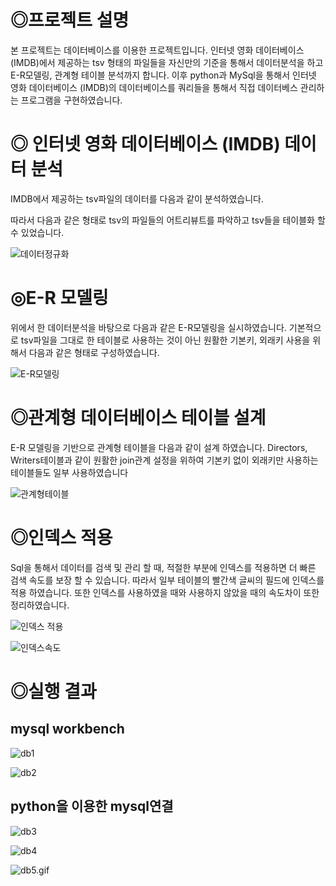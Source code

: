# **◎프로젝트 설명**

본 프로젝트는 데이터베이스를 이용한 프로젝트입니다. 인터넷 영화 데이터베이스 (IMDB)에서 제공하는 tsv 형태의 파일들을 자신만의 기준을 통해서 데이터분석을 하고 E-R모델링, 관계형 테이블 분석까지 합니다. 이후 python과 MySql을 통해서 인터넷 영화 데이터베이스 (IMDB)의 데이터베이스를 쿼리들을 통해서 직접 데이터베스 관리하는 프로그램을 구현하였습니다.

# **◎ 인터넷 영화 데이터베이스 (IMDB) 데이터 분석**

IMDB에서 제공하는 tsv파일의 데이터를 다음과 같이 분석하였습니다.

따라서 다음과 같은 형태로 tsv의 파일들의 어트리뷰트를 파악하고 tsv들을 테이블화 할 수 있었습니다.

![데이터정규화](https://user-images.githubusercontent.com/70648111/149606580-de431403-41e3-4bf2-9d44-3c46e1907fb1.png)


# **◎E-R 모델링**

위에서 한 데이터분석을 바탕으로 다음과 같은 E-R모델링을 실시하였습니다. 기본적으로 tsv파일을 그대로 한 테이블로 사용하는 것이 아닌 원활한 기본키, 외래키 사용을 위해서 다음과 같은 형태로 구성하였습니다.

![E-R모델링](https://user-images.githubusercontent.com/70648111/149606465-0d806e7c-8d67-41a9-a195-25c37af6ff6f.png)

# **◎관계형 데이터베이스 테이블 설계**

E-R 모델링을 기반으로 관계형 테이블을 다음과 같이 설계 하였습니다. Directors, Writers테이블과 같이 원활한 join관계 설정을 위하여 기본키 없이 외래키만 사용하는 테이블들도 일부 사용하였습니다

![관계형테이블](https://user-images.githubusercontent.com/70648111/149606471-81ee9497-7ce9-43d1-8188-1ed749e85d19.png)

# **◎인덱스 적용**

Sql을 통해서 데이터를 검색 및 관리 할 때, 적절한 부분에 인덱스를 적용하면 더 빠른 검색 속도를 보장 할 수 있습니다. 따라서 일부 테이블의 빨간색 글씨의 필드에 인덱스를 적용 하였습니다. 또한 인덱스를 사용하였을 때와 사용하지 않았을 때의 속도차이 또한 정리하였습니다.

![인덱스 적용](https://user-images.githubusercontent.com/70648111/149606472-4a7c56fd-0bff-454b-bf5b-06323d154d41.png)

![인덱스속도](https://user-images.githubusercontent.com/70648111/149606521-da642888-b6e7-4546-ad24-147a9e670f7f.png)

# **◎실행 결과**

## mysql workbench

![db1](https://user-images.githubusercontent.com/70648111/149606444-e09f79f9-1199-4d3e-b2bd-ae0d768f9a7a.gif)

![db2](https://user-images.githubusercontent.com/70648111/149606445-35dffd62-576f-44be-ba5b-a20753d8498d.gif)

## python을 이용한 mysql연결

![db3](https://user-images.githubusercontent.com/70648111/149606450-15f5002c-b1af-4320-92c2-9bc4f8ade9e5.gif)

![db4](https://user-images.githubusercontent.com/70648111/149606453-fba4052c-8012-471d-af46-60102b12fd19.gif)

![db5.gif](https://s3-us-west-2.amazonaws.com/secure.notion-static.com/7b5e1bc3-93b9-4202-982d-05f60a58b5b3/db5.gif)

